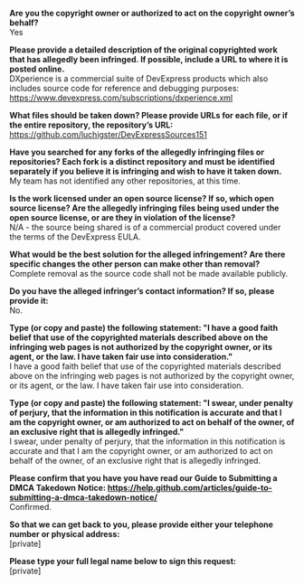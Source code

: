 **Are you the copyright owner or authorized to act on the copyright owner’s behalf?**  
Yes

**Please provide a detailed description of the original copyrighted work that has allegedly been infringed. If possible, include a URL to where it is posted online.**  
DXperience is a commercial suite of DevExpress products which also includes source code for reference and debugging purposes: https://www.devexpress.com/subscriptions/dxperience.xml

**What files should be taken down? Please provide URLs for each file, or if the entire repository, the repository’s URL:**  
https://github.com/luchigster/DevExpressSources151

**Have you searched for any forks of the allegedly infringing files or repositories? Each fork is a distinct repository and must be identified separately if you believe it is infringing and wish to have it taken down.**  
My team has not identified any other repositories, at this time.

**Is the work licensed under an open source license? If so, which open source license? Are the allegedly infringing files being used under the open source license, or are they in violation of the license?**  
N/A - the source being shared is of a commercial product covered under the terms of the DevExpress EULA.

**What would be the best solution for the alleged infringement? Are there specific changes the other person can make other than removal?**  
Complete removal as the source code shall not be made available publicly.

**Do you have the alleged infringer’s contact information? If so, please provide it:**  
No.

**Type (or copy and paste) the following statement: "I have a good faith belief that use of the copyrighted materials described above on the infringing web pages is not authorized by the copyright owner, or its agent, or the law. I have taken fair use into consideration."**  
I have a good faith belief that use of the copyrighted materials described above on the infringing web pages is not authorized by the copyright owner, or its agent, or the law. I have taken fair use into consideration.

**Type (or copy and paste) the following statement: "I swear, under penalty of perjury, that the information in this notification is accurate and that I am the copyright owner, or am authorized to act on behalf of the owner, of an exclusive right that is allegedly infringed."**  
I swear, under penalty of perjury, that the information in this notification is accurate and that I am the copyright owner, or am authorized to act on behalf of the owner, of an exclusive right that is allegedly infringed.

**Please confirm that you have you have read our Guide to Submitting a DMCA Takedown Notice: https://help.github.com/articles/guide-to-submitting-a-dmca-takedown-notice/**  
Confirmed.

**So that we can get back to you, please provide either your telephone number or physical address:**  
[private]

**Please type your full legal name below to sign this request:**  
[private]
